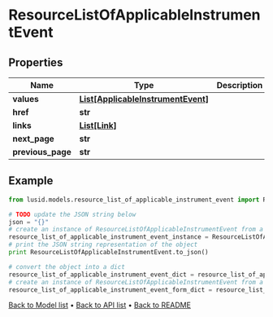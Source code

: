 # ResourceListOfApplicableInstrumentEvent


## Properties
Name | Type | Description | Notes
------------ | ------------- | ------------- | -------------
**values** | [**List[ApplicableInstrumentEvent]**](ApplicableInstrumentEvent.md) |  | 
**href** | **str** |  | [optional] 
**links** | [**List[Link]**](Link.md) |  | [optional] 
**next_page** | **str** |  | [optional] 
**previous_page** | **str** |  | [optional] 

## Example

```python
from lusid.models.resource_list_of_applicable_instrument_event import ResourceListOfApplicableInstrumentEvent

# TODO update the JSON string below
json = "{}"
# create an instance of ResourceListOfApplicableInstrumentEvent from a JSON string
resource_list_of_applicable_instrument_event_instance = ResourceListOfApplicableInstrumentEvent.from_json(json)
# print the JSON string representation of the object
print ResourceListOfApplicableInstrumentEvent.to_json()

# convert the object into a dict
resource_list_of_applicable_instrument_event_dict = resource_list_of_applicable_instrument_event_instance.to_dict()
# create an instance of ResourceListOfApplicableInstrumentEvent from a dict
resource_list_of_applicable_instrument_event_form_dict = resource_list_of_applicable_instrument_event.from_dict(resource_list_of_applicable_instrument_event_dict)
```
[Back to Model list](../README.md#documentation-for-models) &#8226; [Back to API list](../README.md#documentation-for-api-endpoints) &#8226; [Back to README](../README.md)



